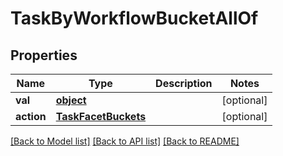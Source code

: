 # TaskByWorkflowBucketAllOf

## Properties
Name | Type | Description | Notes
------------ | ------------- | ------------- | -------------
**val** | [**object**](.md) |  | [optional] 
**action** | [**TaskFacetBuckets**](TaskFacetBuckets.md) |  | [optional] 

[[Back to Model list]](../README.md#documentation-for-models) [[Back to API list]](../README.md#documentation-for-api-endpoints) [[Back to README]](../README.md)


